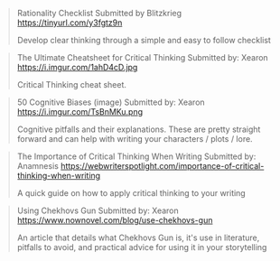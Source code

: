 > Rationality Checklist
> Submitted by Blitzkrieg
> <https://tinyurl.com/y3fgtz9n>
> 
> Develop clear thinking through a simple and easy to follow checklist

> The Ultimate Cheatsheet for Critical Thinking
> Submitted by: Xearon
> <https://i.imgur.com/1ahD4cD.jpg>
> 
> Critical Thinking cheat sheet.

> 50 Cognitive Biases (image)
> Submitted by: Xearon
> <https://i.imgur.com/TsBnMKu.png>
> 
> Cognitive pitfalls and their explanations. These are pretty straight forward and can help with writing your characters / plots / lore.

> The Importance of Critical Thinking When Writing
> Submitted by: Anamnesis 
> <https://webwriterspotlight.com/importance-of-critical-thinking-when-writing>
> 
> A quick guide on how to apply critical thinking to your writing

> Using Chekhovs Gun
> Submitted by: Xearon
> <https://www.nownovel.com/blog/use-chekhovs-gun>
> 
> An article that details what Chekhovs Gun is, it's use in literature, pitfalls to avoid, and practical advice for using it in your storytelling 
